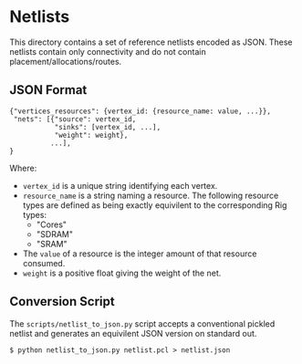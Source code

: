 Netlists
========

This directory contains a set of reference netlists encoded as JSON.
These netlists contain only connectivity and do not contain
placement/allocations/routes.


JSON Format
-----------

    {"vertices_resources": {vertex_id: {resource_name: value, ...}},
     "nets": [{"source": vertex_id,
               "sinks": [vertex_id, ...],
               "weight": weight},
              ...],
    }

Where:

* `vertex_id` is a unique string identifying each vertex.
* `resource_name` is a string naming a resource. The following resource types
  are defined as being exactly equivilent to the corresponding Rig types:
  * "Cores"
  * "SDRAM"
  * "SRAM"
* The `value` of a resource is the integer amount of that resource consumed.
* `weight` is a positive float giving the weight of the net.

Conversion Script
-----------------

The `scripts/netlist_to_json.py` script accepts a conventional pickled netlist
and generates an equivilent JSON version on standard out.

    $ python netlist_to_json.py netlist.pcl > netlist.json

